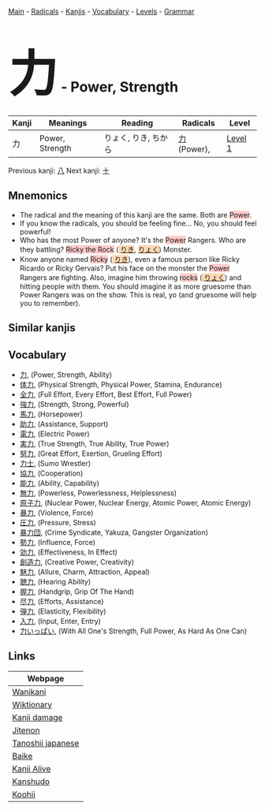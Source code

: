 <style> bigfont {font-size: 100px}</style>
[Main](../index.md) -
[Radicals](../radicals.md) -
[Kanjis](../kanjis.md) -
[Vocabulary](../vocabulary.md) -
[Levels](../levels.md) -
[Grammar](../grammar.md)
# <bigfont> 力</bigfont> - Power, Strength 

| Kanji | Meanings | Reading | Radicals | Level |
| --- | --- | --- | --- | --- |
| 力 | Power, Strength | りょく, りき, ちから | [力](../radicals/力.md) (Power),  | [Level 1](../levels/wk_level1.md) |

Previous kanji: [八](八.md) Next kanji: [十](十.md) 

## Mnemonics
 * The radical and the meaning of this kanji are the same. Both are <span style="background-color:#ffcccb"> Power</span>.
* If you know the radicals, you should be feeling fine... No, you should feel powerful!
* Who has the most Power of anyone? It's the <span style="background-color:#ffcccb"> Power</span> Rangers. Who are they battling? <span style="background-color:#ffcccb"> Ricky the Rock</span> (<span style="background-color:#fed8b1"> [りき](https://jisho.org/search/りき)</span>, <span style="background-color:#fed8b1"> [りょく](https://jisho.org/search/りょく)</span>) Monster.
* Know anyone named <span style="background-color:#ffcccb"> Ricky</span> (<span style="background-color:#fed8b1"> [りき](https://jisho.org/search/りき)</span>), even a famous person like Ricky Ricardo or Ricky Gervais? Put his face on the monster the <span style="background-color:#ffcccb"> Power</span> Rangers are fighting. Also, imagine him throwing <span style="background-color:#ffcccb"> rocks</span> (<span style="background-color:#fed8b1"> [りょく](https://jisho.org/search/りょく)</span>) and hitting people with them. You should imagine it as more gruesome than Power Rangers was on the show. This is real, yo (and gruesome will help you to remember).


## Similar kanjis
 


## Vocabulary
 * [力](../vocabulary/力.md), (Power, Strength, Ability)
* [体力](../vocabulary/力.md), (Physical Strength, Physical Power, Stamina, Endurance)
* [全力](../vocabulary/力.md), (Full Effort, Every Effort, Best Effort, Full Power)
* [強力](../vocabulary/力.md), (Strength, Strong, Powerful)
* [馬力](../vocabulary/力.md), (Horsepower)
* [助力](../vocabulary/力.md), (Assistance, Support)
* [電力](../vocabulary/力.md), (Electric Power)
* [実力](../vocabulary/力.md), (True Strength, True Ability, True Power)
* [努力](../vocabulary/力.md), (Great Effort, Exertion, Grueling Effort)
* [力士](../vocabulary/力.md), (Sumo Wrestler)
* [協力](../vocabulary/力.md), (Cooperation)
* [能力](../vocabulary/力.md), (Ability, Capability)
* [無力](../vocabulary/力.md), (Powerless, Powerlessness, Helplessness)
* [原子力](../vocabulary/力.md), (Nuclear Power, Nuclear Energy, Atomic Power, Atomic Energy)
* [暴力](../vocabulary/力.md), (Violence, Force)
* [圧力](../vocabulary/力.md), (Pressure, Stress)
* [暴力団](../vocabulary/力.md), (Crime Syndicate, Yakuza, Gangster Organization)
* [勢力](../vocabulary/力.md), (Influence, Force)
* [効力](../vocabulary/力.md), (Effectiveness, In Effect)
* [創造力](../vocabulary/力.md), (Creative Power, Creativity)
* [魅力](../vocabulary/力.md), (Allure, Charm, Attraction, Appeal)
* [聴力](../vocabulary/力.md), (Hearing Ability)
* [握力](../vocabulary/力.md), (Handgrip, Grip Of The Hand)
* [尽力](../vocabulary/力.md), (Efforts, Assistance)
* [弾力](../vocabulary/力.md), (Elasticity, Flexibility)
* [入力](../vocabulary/力.md), (Input, Enter, Entry)
* [力いっぱい](../vocabulary/力.md), (With All One's Strength, Full Power, As Hard As One Can)



## Links 

| Webpage |
| --- |
| [Wanikani          ](https://www.wanikani.com/kanji/力) |
| [Wiktionary        ](https://en.wiktionary.org/wiki/力) |
| [Kanji damage      ](http://www.kanjidamage.com/kanji/search?utf8=✓&q=力) |
| [Jitenon           ](https://jitenon.com/kanji/力) |
| [Tanoshii japanese ](https://www.tanoshiijapanese.com/dictionary/kanji.cfm?k=力) |
| [Baike             ](https://baike.baidu.com/item/力) |
| [Kanji Alive       ](https://app.kanjialive.com/力) |
| [Kanshudo          ](https://www.kanshudo.com/searchmn?q=力) |
| [Koohii            ](https://kanji.koohii.com/study/kanji/力) |
